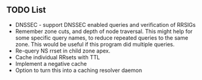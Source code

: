 ## TODO List

* DNSSEC - support DNSSEC enabled queries and verification of RRSIGs
* Remember zone cuts, and depth of node traversal. This might help for
  some specific query names, to reduce repeated queries to the same zone. 
  This would be useful if this program did multiple queries. 
* Re-query NS rrset in child zone apex.
* Cache individual RRsets with TTL
* Implement a negative cache
* Option to turn this into a caching resolver daemon
